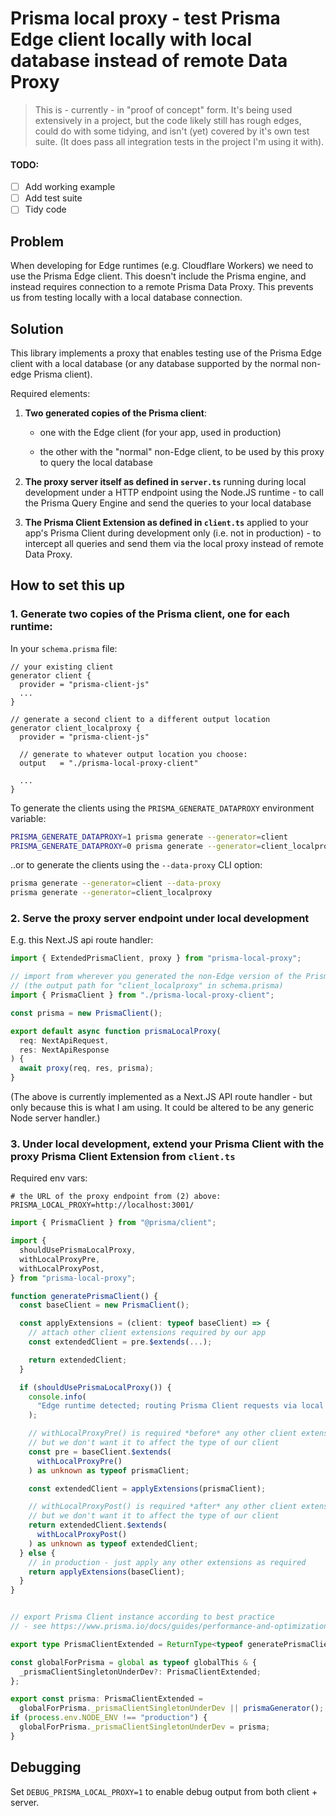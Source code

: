 # Prisma local proxy - test Prisma Edge client locally with local database instead of remote Data Proxy

> This is - currently - in "proof of concept" form. It's being used extensively
> in a project, but the code likely still has rough edges, could do with some tidying,
> and isn't (yet) covered by it's own test suite. (It does pass all integration tests in
> the project I'm using it with).

#### TODO:

- [ ] Add working example
- [ ] Add test suite
- [ ] Tidy code

## Problem

When developing for Edge runtimes (e.g. Cloudflare Workers) we need to use the Prisma Edge client.
This doesn't include the Prisma engine, and instead requires connection to a remote Prisma Data Proxy.
This prevents us from testing locally with a local database connection.

## Solution

This library implements a proxy that enables testing use of the Prisma Edge client with a local database (or any database supported by the normal non-edge Prisma client).

Required elements:

1. **Two generated copies of the Prisma client**:

   - one with the Edge client (for your app, used in production)

   - the other with the "normal" non-Edge client, to be used by this proxy to query the local database

2. **The proxy server itself as defined in `server.ts`** running during local development under a HTTP endpoint using the Node.JS runtime - to call the Prisma Query Engine and send the queries to your local database

3. **The Prisma Client Extension as defined in `client.ts`** applied to your app's Prisma Client during development only (i.e. not in production) - to intercept all queries and send them via the local proxy instead of remote Data Proxy.

## How to set this up

### 1. Generate two copies of the Prisma client, one for each runtime:

In your `schema.prisma` file:

```
// your existing client
generator client {
  provider = "prisma-client-js"
  ...
}

// generate a second client to a different output location
generator client_localproxy {
  provider = "prisma-client-js"

  // generate to whatever output location you choose:
  output   = "./prisma-local-proxy-client"

  ...
}
```

To generate the clients using the `PRISMA_GENERATE_DATAPROXY` environment variable:

```sh
PRISMA_GENERATE_DATAPROXY=1 prisma generate --generator=client
PRISMA_GENERATE_DATAPROXY=0 prisma generate --generator=client_localproxy
```

..or to generate the clients using the `--data-proxy` CLI option:

```sh
prisma generate --generator=client --data-proxy
prisma generate --generator=client_localproxy
```

### 2. Serve the proxy server endpoint under local development

E.g. this Next.JS api route handler:

```typescript
import { ExtendedPrismaClient, proxy } from "prisma-local-proxy";

// import from wherever you generated the non-Edge version of the Prisma Client:
// (the output path for "client_localproxy" in schema.prisma)
import { PrismaClient } from "./prisma-local-proxy-client";

const prisma = new PrismaClient();

export default async function prismaLocalProxy(
  req: NextApiRequest,
  res: NextApiResponse
) {
  await proxy(req, res, prisma);
}
```

(The above is currently implemented as a Next.JS API route handler - but only because this is what I am using. It could be altered to be any generic Node server handler.)

### 3. Under local development, extend your Prisma Client with the proxy Prisma Client Extension from `client.ts`

Required env vars:

```env
# the URL of the proxy endpoint from (2) above:
PRISMA_LOCAL_PROXY=http://localhost:3001/
```

```typescript
import { PrismaClient } from "@prisma/client";

import {
  shouldUsePrismaLocalProxy,
  withLocalProxyPre,
  withLocalProxyPost,
} from "prisma-local-proxy";

function generatePrismaClient() {
  const baseClient = new PrismaClient();

  const applyExtensions = (client: typeof baseClient) => {
    // attach other client extensions required by our app
    const extendedClient = pre.$extends(...);

    return extendedClient;
  }

  if (shouldUsePrismaLocalProxy()) {
    console.info(
      "Edge runtime detected; routing Prisma Client requests via local proxy"
    );

    // withLocalProxyPre() is required *before* any other client extensions
    // but we don't want it to affect the type of our client
    const pre = baseClient.$extends(
      withLocalProxyPre()
    ) as unknown as typeof prismaClient;

    const extendedClient = applyExtensions(prismaClient);

    // withLocalProxyPost() is required *after* any other client extensions
    // but we don't want it to affect the type of our client
    return extendedClient.$extends(
      withLocalProxyPost()
    ) as unknown as typeof extendedClient;
  } else {
    // in production - just apply any other extensions as required
    return applyExtensions(baseClient);
  }
}


// export Prisma Client instance according to best practice
// - see https://www.prisma.io/docs/guides/performance-and-optimization/connection-management#prevent-hot-reloading-from-creating-new-instances-of-prismaclient

export type PrismaClientExtended = ReturnType<typeof generatePrismaClient>;

const globalForPrisma = global as typeof globalThis & {
  _prismaClientSingletonUnderDev?: PrismaClientExtended;
};

export const prisma: PrismaClientExtended =
  globalForPrisma._prismaClientSingletonUnderDev || prismaGenerator();
if (process.env.NODE_ENV !== "production") {
  globalForPrisma._prismaClientSingletonUnderDev = prisma;
}
```

## Debugging

Set `DEBUG_PRISMA_LOCAL_PROXY=1` to enable debug output from both client + server.
